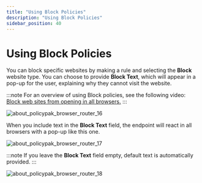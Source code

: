 ```yaml
---
title: "Using Block Policies"
description: "Using Block Policies"
sidebar_position: 40
---
```


# Using Block Policies

You can block specific websites by making a rule and selecting the **Block** website type. You can
choose to provide **Block Text**, which will appear in a pop-up for the user, explaining why they
cannot visit the website.

:::note
For an overview of using Block policies, see the following video:
[Block web sites from opening in all browsers.](/docs/endpointpolicymanager/knowledgebase/browserrouter/videolearningcenter/gettingstarted/blockwebsites.md)
:::


![about_policypak_browser_router_16](/images/endpointpolicymanager/browserrouter/policy/about_endpointpolicymanager_browser_router_16.webp)

When you include text in the **Block Text** field, the endpoint will react in all browsers with a
pop-up like this one.

![about_policypak_browser_router_17](/images/endpointpolicymanager/browserrouter/policy/about_endpointpolicymanager_browser_router_17.webp)

:::note
If you leave the **Block Text** field empty, default text is automatically provided.
:::


![about_policypak_browser_router_18](/images/endpointpolicymanager/browserrouter/policy/about_endpointpolicymanager_browser_router_18.webp)
